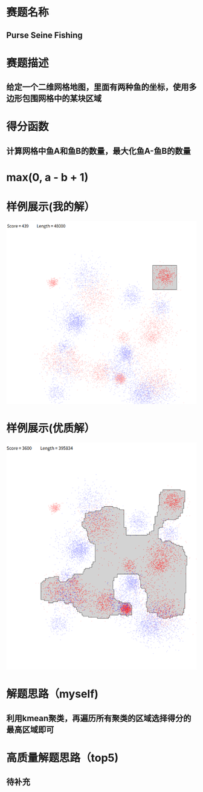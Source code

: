 # 赛题名称
## Purse Seine Fishing
# 赛题描述
## 给定一个二维网格地图，里面有两种鱼的坐标，使用多边形包围网格中的某块区域
# 得分函数
## 计算网格中鱼A和鱼B的数量，最大化鱼A-鱼B的数量
# max(0, a - b + 1)
# 样例展示(我的解）
![样例展示](./0.png)
# 样例展示(优质解）
![样例展示](./1.png)
# 解题思路（myself)
## 利用kmean聚类，再遍历所有聚类的区域选择得分的最高区域即可
# 高质量解题思路（top5)
## 待补充

